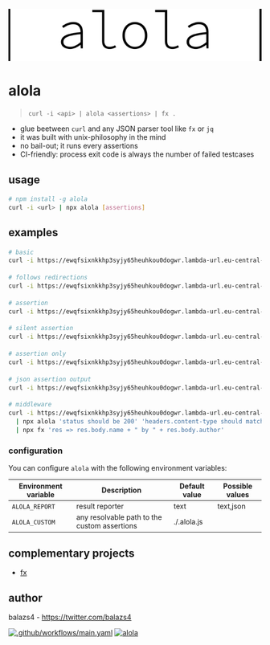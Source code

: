 <p style="text-align:center"><img src=".logo.svg" alt="pipe alola pipe"><p>

# alola

> `curl -i <api> | alola <assertions> | fx .`

- glue beetween `curl` and any JSON parser tool like `fx` or `jq`
- it was built with unix-philosophy in the mind
- no bail-out; it runs every assertions
- CI-friendly: process exit code is always the number of failed testcases

## usage

```bash
# npm install -g alola
curl -i <url> | npx alola [assertions]
```

## examples

```bash
# basic
curl -i https://ewqfsixnkkhp3syjy65heuhkou0dogwr.lambda-url.eu-central-1.on.aws/ | npx alola

# follows redirections
curl -i https://ewqfsixnkkhp3syjy65heuhkou0dogwr.lambda-url.eu-central-1.on.aws/ --follow | npx alola

# assertion
curl -i https://ewqfsixnkkhp3syjy65heuhkou0dogwr.lambda-url.eu-central-1.on.aws/ | npx alola 'status should be 200' 'headers.content-type should match json' 'body.author should be balazs4'

# silent assertion
curl -i https://ewqfsixnkkhp3syjy65heuhkou0dogwr.lambda-url.eu-central-1.on.aws/ | npx alola 'status should be 200' 2>/dev/null

# assertion only
curl -i https://ewqfsixnkkhp3syjy65heuhkou0dogwr.lambda-url.eu-central-1.on.aws/ | npx alola 'status should be 200' 1>/dev/null

# json assertion output
curl -i https://ewqfsixnkkhp3syjy65heuhkou0dogwr.lambda-url.eu-central-1.on.aws/ | ALOLA_REPORT=json npx alola 'status should be 200' 1>/dev/null

# middleware
curl -i https://ewqfsixnkkhp3syjy65heuhkou0dogwr.lambda-url.eu-central-1.on.aws/ \
  | npx alola 'status should be 200' 'headers.content-type should match json' \
  | npx fx 'res => res.body.name + " by " + res.body.author'
```

### configuration

You can configure `alola` with the following environment variables:

| Environment variable | Description                                  | Default value | Possible values |
| -------------------- | -------------------------------------------- | ------------- | --------------- |
| `ALOLA_REPORT`       | result reporter                              | text          | text,json       |
| `ALOLA_CUSTOM`       | any resolvable path to the custom assertions | ./.alola.js   |                 |

## complementary projects

- [fx](https://github.com/antonmedv/fx)

## author

balazs4 - https://twitter.com/balazs4

[![.github/workflows/main.yaml](https://github.com/balazs4/alola/workflows/.github/workflows/main.yaml/badge.svg)](https://github.com/balazs4/alola/actions?query=workflow%3A.github%2Fworkflows%2Fmain.yaml+branch%3Amaster) [![alola](https://img.shields.io/npm/v/alola?logo=node.js)](https://www.npmjs.com/package/alola)
